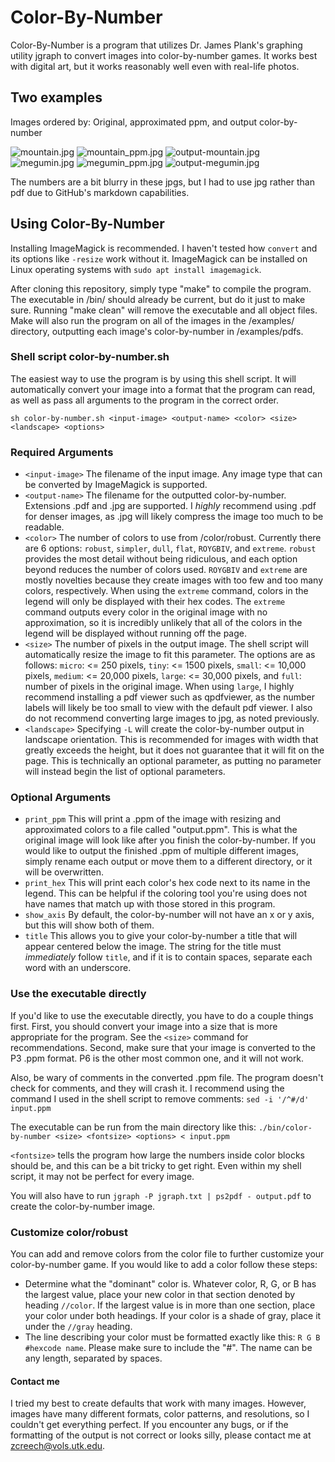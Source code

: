# Color-By-Number
Color-By-Number is a program that utilizes Dr. James Plank's graphing utility jgraph to convert images into color-by-number games. It works best with digital art, but it works reasonably well even with real-life photos.

## Two examples

Images ordered by: Original, approximated ppm, and output color-by-number

![mountain.jpg](README/mountain.jpg) 
![mountain_ppm.jpg](README/mountain_ppm.jpg)
![output-mountain.jpg](README/output-mountain.jpg)
![megumin.jpg](README/megumin.jpg)
![megumin_ppm.jpg](README/megumin_ppm.jpg)
![output-megumin.jpg](README/output-megumin.jpg)

The numbers are a bit blurry in these jpgs, but I had to use jpg rather than pdf due to GitHub's markdown capabilities.

## Using Color-By-Number
Installing ImageMagick is recommended. I haven't tested how `convert` and its options like `-resize` work without it.
ImageMagick can be installed on Linux operating systems with `sudo apt install imagemagick`.

After cloning this repository, simply type "make" to compile the program. The executable in /bin/ should already be current, but do it just to make sure.
Running "make clean" will remove the executable and all object files.
Make will also run the program on all of the images in the /examples/ directory, outputting each image's color-by-number in /examples/pdfs.

### Shell script color-by-number.sh
The easiest way to use the program is by using this shell script. It will automatically convert your image into a format that the program can read, as well as pass all arguments to the program in the correct order.
```
sh color-by-number.sh <input-image> <output-name> <color> <size> <landscape> <options>
```

### Required Arguments

* `<input-image>` The filename of the input image. Any image type that can be converted by ImageMagick is supported.
* `<output-name>` The filename for the outputted color-by-number. Extensions .pdf and .jpg are supported. I *highly* recommend using .pdf for denser images, as .jpg will likely compress the image too much to be readable.
* `<color>` The number of colors to use from /color/robust. Currently there are 6 options: `robust`, `simpler`, `dull`, `flat`, `ROYGBIV`, and `extreme`. `robust` provides the most detail without being ridiculous, and each option beyond reduces the number of colors used. `ROYGBIV` and `extreme` are mostly novelties because they create images with too few and too many colors, respectively. When using the `extreme` command, colors in the legend will only be displayed with their hex codes. The `extreme` command outputs every color in the original image with no approximation, so it is incredibly unlikely that all of the colors in the legend will be displayed without running off the page.
* `<size>` The number of pixels in the output image. The shell script will automatically resize the image to fit this parameter. The options are as follows: `micro`: <= 250 pixels, `tiny`: <= 1500 pixels, `small`: <= 10,000 pixels, `medium`: <= 20,000 pixels, `large`: <= 30,000 pixels, and `full`: number of pixels in the original image. When using `large`, I highly recommend installing a pdf viewer such as qpdfviewer, as the number labels will likely be too small to view with the default pdf viewer. I also do not recommend converting large images to jpg, as noted previously.
* `<landscape>` Specifying `-L` will create the color-by-number output in landscape orientation. This is recommended for images with width that greatly exceeds the height, but it does not guarantee that it will fit on the page. This is technically an optional parameter, as putting no parameter will instead begin the list of optional parameters.
### Optional Arguments
* `print_ppm` This will print a .ppm of the image with resizing and approximated colors to a file called "output.ppm". This is what the original image will look like after you finish the color-by-number. If you would like to output the finished .ppm of multiple different images, simply rename each output or move them to a different directory, or it will be overwritten.
* `print_hex` This will print each color's hex code next to its name in the legend. This can be helpful if the coloring tool you're using does not have names that match up with those stored in this program.
* `show_axis` By default, the color-by-number will not have an x or y axis, but this will show both of them.
* `title` This allows you to give your color-by-number a title that will appear centered below the image. The string for the title must *immediately* follow `title`, and if it is to contain spaces, separate each word with an underscore.

### Use the executable directly

If you'd like to use the executable directly, you have to do a couple things first. First, you should convert your image into a size that is more appropriate for the program. See the `<size>` command for recommendations. Second, make sure that your image is converted to the P3 .ppm format. P6 is the other most common one, and it will not work. 

Also, be wary of comments in the converted .ppm file. The program doesn't check for comments, and they will crash it. I recommend using the command I used in the shell script to remove comments: `sed -i '/^#/d' input.ppm`

The executable can be run from the main directory like this: `./bin/color-by-number <size> <fontsize> <options> < input.ppm`

`<fontsize>` tells the program how large the numbers inside color blocks should be, and this can be a bit tricky to get right. Even within my shell script, it may not be perfect for every image.

You will also have to run `jgraph -P jgraph.txt | ps2pdf - output.pdf` to create the color-by-number image.

### Customize color/robust

You can add and remove colors from the color file to further customize your color-by-number game. If you would like to add a color follow these steps:
* Determine what the "dominant" color is. Whatever color, R, G, or B has the largest value, place your new color in that section denoted by heading `//color`. If the largest value is in more than one section, place your color under both headings. If your color is a shade of gray, place it under the `//gray` heading.
* The line describing your color must be formatted exactly like this: `R G B #hexcode name`. Please make sure to include the "#". The name can be any length, separated by spaces.

#### Contact me

I tried my best to create defaults that work with many images. However, images have many different formats, color patterns, and resolutions, so I couldn't get everything perfect. If you encounter any bugs, or if the formatting of the output is not correct or looks silly, please contact me at zcreech@vols.utk.edu.
